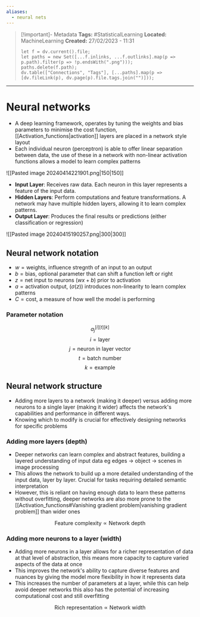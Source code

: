 ```yaml
---
aliases:
  - neural nets
---
```


> [!important]- Metadata
> **Tags:** #StatisticalLearning 
> **Located:** MachineLearning
> **Created:** 27/02/2023 - 11:31
> ```dataviewjs
> let f = dv.current().file;
> let paths = new Set([...f.inlinks, ...f.outlinks].map(p => p.path).filter(p => !p.endsWith(".png")));
> paths.delete(f.path);
> dv.table(["Connections", "Tags"], [...paths].map(p => [dv.fileLink(p), dv.page(p).file.tags.join("")]));
> ```

___
# Neural networks

- A deep learning framework, operates by tuning the weights and bias parameters to minimise the cost function, [[Activation_functions|activation]] layers are placed in a network style layout
- Each individual neuron (perceptron) is able to offer linear separation between data, the use of these in a network with non-linear activation functions allows a model to learn complex patterns

![[Pasted image 20240414221901.png|150|150]]


-  **Input Layer**: Receives raw data. Each neuron in this layer represents a feature of the input data.
-  **Hidden Layers**: Perform computations and feature transformations. A network may have multiple hidden layers, allowing it to learn complex patterns.
-  **Output Layer**: Produces the final results or predictions (either classification or regression)

![[Pasted image 20240415190257.png|300|300]]

## Neural network notation

- $w=\text{weights, influence stregnth of an input to an output}$
- $b=\text{bias, optional parameter that can shift a function left or right}$
- $z=\text{net input to neurons }(wx+b) \text{ prior to activation}$
- $a=\text{activation output, }(\sigma(z)) \text{ introduces non-linearity to learn complex patterns}$
- $C=\text{cost, a measure of how well the model is performing}$

### Parameter notation

 $$a_{j}^{[i][t][k]}$$
$$i=\text{layer}$$
$$j=\text{neuron in layer vector}$$
$$t=\text{batch number}$$
$$k=\text{example}$$

## Neural network structure
- Adding more layers to a network (making it deeper) versus adding more neurons to a single layer (making it wider) affects the network's capabilities and performance in different ways. 
- Knowing which to modify is crucial for effectively designing networks for specific problems


### Adding more layers (depth)
- Deeper networks can learn complex and abstract features, building a layered understanding of input data eg edges -> object -> scenes in image processing
- This allows the network to build up a more detailed understanding of the input data, layer by layer. Crucial for tasks requiring detailed semantic interpretation
- However, this is reliant on having enough data to learn these patterns without overfitting, deeper networks are also more prone to the [[Activation_functions#Vanishing gradient problem|vanishing gradient problem]] than wider ones

$$\text{Feature complexity}\propto \text{Network depth}$$
### Adding more neurons to a layer (width)

- Adding more neurons in a layer allows for a richer representation of data at that level of abstraction, this means more capacity to capture varied aspects of the data at once
- This improves the network's ability to capture diverse features and nuances by giving the model more flexibility in how it represents data 
- This increases the number of parameters at a layer, while this can help avoid deeper networks this also has the potential of increasing computational cost and still overfitting

$$\text{Rich representation}\propto \text{Network width}$$